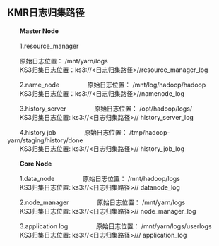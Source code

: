 ## KMR日志归集路径

　　**Master Node**

　　1.resource_manager

　　原始日志位置： /mnt/yarn/logs<br>
　　KS3归集日志位置：ks3://<日志归集路径>/<ClusterID>/resource_manager_log

　　2.name_node
　　
　　原始日志位置： /mnt/log/hadoop/hadoop<br>
　　KS3归集日志位置：ks3://<日志归集路径>/<ClusterID>/namenode_log

　　3.history_server
　　
　　原始日志位置： /opt/hadoop/logs/<br>
　　KS3归集日志位置:  ks3://<日志归集路径>/<ClusterID>/ history_server_log

　　4.history job
　　
　　原始日志位置： /tmp/hadoop-yarn/staging/history/done <br>
　　KS3归集日志位置:  ks3://<日志归集路径>/<ClusterID>/ history_job_log

　　**Core Node**

　　1.data_node
　　
　　原始日志位置： /mnt/hadoop/logs <br>
　　KS3归集日志位置:  ks3://<日志归集路径>/<ClusterID>/ datanode_log

　　2.node_manager
　　
　　原始日志位置： /mnt/yarn/logs <br>
　　KS3归集日志位置:  ks3://<日志归集路径>/<ClusterID>/ node_manager_log

　　3.application log
　　
　　原始日志位置： /mnt/yarn/logs/userlogs <br>
　　KS3归集日志位置:  ks3://<日志归集路径>/<ClusterID>/<JobID>/ application_log
